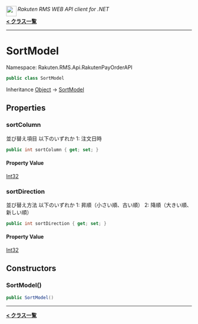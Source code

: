 <img align="left" style="height: 2em;" src="https://webservice.rakuten.co.jp/favicon.ico"><em>Rakuten RMS WEB API client for .NET</em>

[**< クラス一覧**](./)
- - -

# SortModel

Namespace: Rakuten.RMS.Api.RakutenPayOrderAPI

```csharp
public class SortModel
```

Inheritance [Object](https://docs.microsoft.com/en-us/dotnet/api/system.object) → [SortModel](./rakuten.rms.api.rakutenpayorderapi.sortmodel)

## Properties

### <a id="properties-sortcolumn"/>**sortColumn**

並び替え項目
 以下のいずれか
 1: 注文日時

```csharp
public int sortColumn { get; set; }
```

#### Property Value

[Int32](https://docs.microsoft.com/en-us/dotnet/api/system.int32)<br>

### <a id="properties-sortdirection"/>**sortDirection**

並び替え方法
 以下のいずれか
 1: 昇順（小さい順、古い順）
 2: 降順（大きい順、新しい順）

```csharp
public int sortDirection { get; set; }
```

#### Property Value

[Int32](https://docs.microsoft.com/en-us/dotnet/api/system.int32)<br>

## Constructors

### <a id="constructors-.ctor"/>**SortModel()**

```csharp
public SortModel()
```


- - -
[**< クラス一覧**](./)
